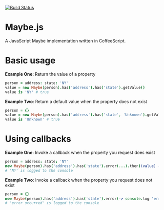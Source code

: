 [![Build Status](https://travis-ci.org/KarlPurk/jsmapper.png)](https://travis-ci.org/KarlPurk/maybe)
# Maybe.js

A JavaScript Maybe implementation written in CoffeeScript.

# Basic usage

**Example One**: Return the value of a property
```coffee
person = address: state: 'NY'
value = new Maybe(person).has('address').has('state').getValue()
value is 'NY' # true
```

**Example Two**: Return a default value when the property does not exist
```coffee
person = {}
value = new Maybe(person).has('address').has('state', 'Unknown').getValue()
value is 'Unknown' # true
```

# Using callbacks

**Example One**: Invoke a callback when the property you request does exist
```coffee
person = address: state: 'NY'
new Maybe(person).has('address').has('state').error(...).then((value) -> console.log value)
# 'NY' is logged to the console
```

**Example Two**: Invoke a callback when the property you request does not exist
```coffee
person = {}
new Maybe(person).has('address').has('state').error(-> console.log 'error occurred').then(...)
# 'error occurred' is logged to the console
```
